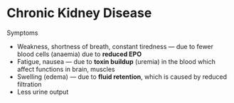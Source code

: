 # Chronic Kidney Disease

Symptoms
* Weakness, shortness of breath, constant tiredness — due to fewer blood cells (anaemia) due to **reduced EPO**
* Fatigue, nausea — due to **toxin buildup** (uremia) in the blood which affect functions in brain, muscles
* Swelling (edema) — due to **fluid retention**, which is caused by reduced filtration
* Less urine output
